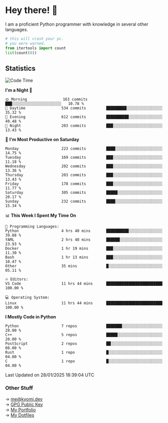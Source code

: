 # Hey there! 👋

I am a proficient Python programmer with knowledge in several other languages.

```py
# this will crash your pc.
# you were warned.
from itertools import count
list(count(0))
```

## Statistics
<!--START_SECTION:waka-->
![Code Time](http://img.shields.io/badge/Code%20Time-1%2C704%20hrs%2022%20mins-blue)

**I'm a Night 🦉** 

```text
🌞 Morning                163 commits         ███░░░░░░░░░░░░░░░░░░░░░░   10.78 % 
🌆 Daytime                534 commits         █████████░░░░░░░░░░░░░░░░   35.32 % 
🌃 Evening                612 commits         ██████████░░░░░░░░░░░░░░░   40.48 % 
🌙 Night                  203 commits         ███░░░░░░░░░░░░░░░░░░░░░░   13.43 % 
```
📅 **I'm Most Productive on Saturday** 

```text
Monday                   223 commits         ████░░░░░░░░░░░░░░░░░░░░░   14.75 % 
Tuesday                  169 commits         ███░░░░░░░░░░░░░░░░░░░░░░   11.18 % 
Wednesday                202 commits         ███░░░░░░░░░░░░░░░░░░░░░░   13.36 % 
Thursday                 203 commits         ███░░░░░░░░░░░░░░░░░░░░░░   13.43 % 
Friday                   178 commits         ███░░░░░░░░░░░░░░░░░░░░░░   11.77 % 
Saturday                 305 commits         █████░░░░░░░░░░░░░░░░░░░░   20.17 % 
Sunday                   232 commits         ████░░░░░░░░░░░░░░░░░░░░░   15.34 % 
```


📊 **This Week I Spent My Time On** 

```text
💬 Programming Languages: 
Python                   4 hrs 40 mins       ██████████░░░░░░░░░░░░░░░   39.88 % 
YAML                     2 hrs 48 mins       ██████░░░░░░░░░░░░░░░░░░░   23.93 % 
Docker                   1 hr 19 mins        ███░░░░░░░░░░░░░░░░░░░░░░   11.30 % 
Bash                     1 hr 13 mins        ███░░░░░░░░░░░░░░░░░░░░░░   10.47 % 
Other                    35 mins             █░░░░░░░░░░░░░░░░░░░░░░░░   05.11 % 

🔥 Editors: 
VS Code                  11 hrs 44 mins      █████████████████████████   100.00 % 

💻 Operating System: 
Linux                    11 hrs 44 mins      █████████████████████████   100.00 % 
```

**I Mostly Code in Python** 

```text
Python                   7 repos             ███████░░░░░░░░░░░░░░░░░░   28.00 % 
C++                      5 repos             █████░░░░░░░░░░░░░░░░░░░░   20.00 % 
PostScript               2 repos             ██░░░░░░░░░░░░░░░░░░░░░░░   08.00 % 
Rust                     1 repo              █░░░░░░░░░░░░░░░░░░░░░░░░   04.00 % 
C                        1 repo              █░░░░░░░░░░░░░░░░░░░░░░░░   04.00 % 
```




 Last Updated on 28/01/2025 18:39:04 UTC
<!--END_SECTION:waka-->

### Other Stuff

→ [me@kyomi.dev](mailto:me@kyomi.dev)\
→ [GPG Public Key](https://github.com/bitterteriyaki.gpg)\
→ [My Portfolio](https://kyomi.dev)\
→ [My Dotfiles](https://github.com/bitterteriyaki/dotfiles)
